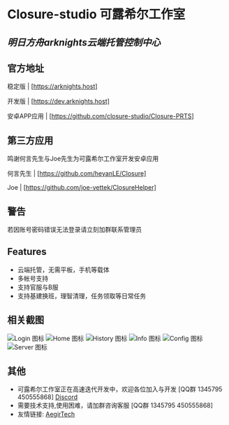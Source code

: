 # Closure-studio 可露希尔工作室
## _明日方舟arknights云端托管控制中心_

## 官方地址
 稳定版 | [https://arknights.host]
 
 开发版 | [https://dev.arknights.host]
 
 安卓APP应用 | [https://github.com/closure-studio/Closure-PRTS]
 
## 第三方应用

 鸣谢何言先生与Joe先生为可露希尔工作室开发安卓应用
 
 何言先生 | [https://github.com/heyanLE/Closure]
 
 Joe     | [https://github.com/joe-vettek/ClosureHelper]
 
## 警告
 若因账号密码错误无法登录请立刻加群联系管理员
 
## Features

- 云端托管，无需平板，手机等载体
- 多帐号支持
- 支持官服与B服
- 支持基建换班，理智清理，任务领取等日常任务

## 相关截图

![Login 图标](https://github.com/closure-studio/ReadMe/blob/main/Login.png "Login")
![Home 图标](https://github.com/closure-studio/ReadMe/blob/main/Home.jpg "Home")
![History 图标](https://github.com/closure-studio/ReadMe/blob/main/History.png "History")
![Info 图标](https://github.com/closure-studio/ReadMe/blob/main/Info.jpg "Info")
![Config 图标](https://github.com/closure-studio/ReadMe/blob/main/Config.jpg "Config")
![Server 图标](https://github.com/closure-studio/ReadMe/blob/main/Server.png "Server")
## 其他
 - 可露希尔工作室正在高速迭代开发中，欢迎各位加入与开发 [QQ群 1345795 450555868] [Discord](https://discord.gg/5DyJ4AAX)
 - 需要技术支持,使用困难，请加群咨询客服 [QQ群 1345795 450555868]
 - 友情链接: [AegirTech](https://github.com/AegirTech)
